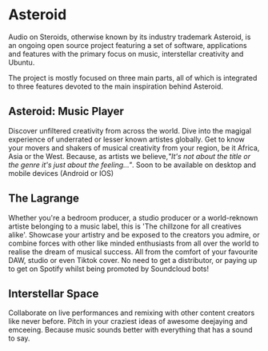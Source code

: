 # Asteroid

Audio on Steroids, otherwise known by its industry trademark Asteroid, is an ongoing open source project featuring a set of software, applications and features with the primary focus on music, interstellar creativity and Ubuntu.

The project is mostly focused on three main parts, all of which is integrated to three features devoted to the main inspiration behind Asteroid.

## Asteroid: Music Player

Discover unfiltered creativity from across the world. Dive into the magigal experience of underrated or lesser known artistes globally.
Get to know your movers and shakers of musical creativity from your region, be it Africa, Asia or the West. Because, as artists we believe,<cite>"It's not about the title or the genre it's just about the feeling..."</cite>. Soon to be available on desktop and mobile devices (Android or IOS)

## The Lagrange

Whether you're a bedroom producer, a studio producer or a world-reknown artiste belonging to a music label, this is 'The chillzone for all creatives alike'. Showcase your artistry and be exposed to the creators you admire, or combine forces with other like minded enthusiasts from all over the world to realise the dream of musical success. All from the comfort of your favourite DAW, studio or even Tiktok cover. No need to get a distributor, or paying up to get on Spotify whilst being promoted by Soundcloud bots!

## Interstellar Space

Collaborate on live performances and remixing with other content creators like never before. Pitch in your craziest ideas of awesome deejaying and emceeing. Because music sounds better with everything that has a sound to say.
